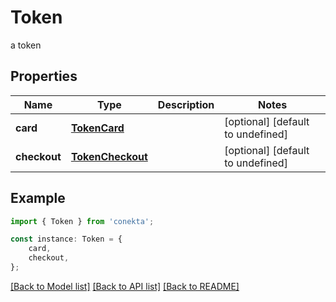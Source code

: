 # Token

a token

## Properties

Name | Type | Description | Notes
------------ | ------------- | ------------- | -------------
**card** | [**TokenCard**](TokenCard.md) |  | [optional] [default to undefined]
**checkout** | [**TokenCheckout**](TokenCheckout.md) |  | [optional] [default to undefined]

## Example

```typescript
import { Token } from 'conekta';

const instance: Token = {
    card,
    checkout,
};
```

[[Back to Model list]](../README.md#documentation-for-models) [[Back to API list]](../README.md#documentation-for-api-endpoints) [[Back to README]](../README.md)
